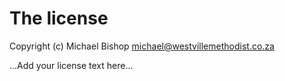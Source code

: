 # The license

Copyright (c) Michael Bishop <michael@westvillemethodist.co.za>

...Add your license text here...